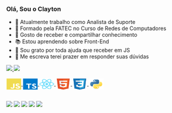 ### Olá, Sou o Clayton

- 🔭 Atualmente trabalho como Analista de Suporte
- 🌱 Formado pela FATEC no Curso de Redes de Computadores
- 👯 Gosto de receber e compartilhar conhecimento
- 📚 Estou aprendendo sobre Front-End
- 🤔 Sou grato por toda ajuda que receber em JS
- 💬 Me escreva terei prazer em responder suas dúvidas
 <div>
  <a href="https://github.com/clayton-andre">
  <img height="180em" src="https://github-readme-stats.vercel.app/api?username=clayton-andre&show_icons=true&theme=radical&include_all_commits=true&count_private=true"/>
  <img height="180em" src="https://github-readme-stats.vercel.app/api/top-langs/?username=clayton-andre&layout=compact&langs_count=7&theme=radical"/>
</div>
<div style="display: inline_block"><br>
  <img align="center" alt="Clayton-Js" height="30" width="40" src="https://raw.githubusercontent.com/devicons/devicon/master/icons/javascript/javascript-plain.svg">
  <img align="center" alt="Clayton-Ts" height="30" width="40" src="https://raw.githubusercontent.com/devicons/devicon/master/icons/typescript/typescript-plain.svg">
  <img align="center" alt="Clayton-React" height="30" width="40" src="https://raw.githubusercontent.com/devicons/devicon/master/icons/react/react-original.svg">
  <img align="center" alt="Clayton-HTML" height="30" width="40" src="https://raw.githubusercontent.com/devicons/devicon/master/icons/html5/html5-original.svg">
  <img align="center" alt="Clayton-CSS" height="30" width="40" src="https://raw.githubusercontent.com/devicons/devicon/master/icons/css3/css3-original.svg">
  <img align="center" alt="Clayton-Python" height="30" width="40" src="https://raw.githubusercontent.com/devicons/devicon/master/icons/python/python-original.svg">
  
  
  ##
 
<div> 
  <a href="https://www.youtube.com/channel/UChhnKkckMgFNUncc7YrsDbg/featured" target="_blank"><img src="https://img.shields.io/badge/YouTube-FF0000?style=for-the-badge&logo=youtube&logoColor=white" target="_blank"></a>
  <a href="https://instagram.com/claytonap/" target="_blank"><img src="https://img.shields.io/badge/-Instagram-%23E4405F?style=for-the-badge&logo=instagram&logoColor=white" target="_blank"></a>
 	<a href="https://discord.gg/clayton-andre" target="_blank"><img src="https://img.shields.io/badge/Discord-7289DA?style=for-the-badge&logo=discord&logoColor=white" target="_blank"></a> 
  <a href = "mailto:clayton.vydal@gmail.com"><img src="https://img.shields.io/badge/-Gmail-%23333?style=for-the-badge&logo=gmail&logoColor=white" target="_blank"></a>
  <a href="https://www.linkedin.com/in/clayton-andr%C3%A9-pinto-a3006b51/" target="_blank"><img src="https://img.shields.io/badge/-LinkedIn-%230077B5?style=for-the-badge&logo=linkedin&logoColor=white" target="_blank"></a> 

